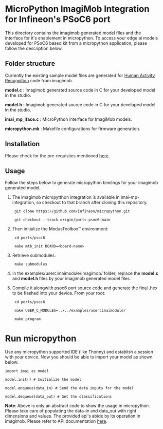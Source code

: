 # MicroPython ImagiMob Integration for Infineon's PSoC6 port

This directory contains the imagimob generated model files and the interface for it's enablement in micropython. To access your edge ai models developed for PSoC6 based kit from a micropython application, please follow the description below.

## Folder structure
Currently the existing sample model files are generated for [Human Activity Recognition](https://developer.imagimob.com/getting-started/modus-toolbox-solution-and-Imagimob-Studio#human-activity-recognition) code from imagimob.

**model.c** : Imagimob generated source code in C for your developed model in the studio.

**model.h** : Imagimob generated source code in C for your developed model in the studio.

**imai_mp_iface.c** : MicroPython interface for ImagiMob models.

**micropython.mk** : Makefile configurations for firmware generation.

## Installation

Please check for the pre-requisites mentioned [here](https://github.com/Infineon/micropython/tree/ports-psoc6-main/ports/psoc6#pre-requisites).

## Usage

Follow the steps below to generate micropython bindings for your imagimob generated model.

1. The imagimob micropytthon integration is available in imai-mp-integration, so checkout to that branch after cloning this repository.

        git clone https://github.com/Infineon/micropython.git

        git checkout --track origin/ports-psoc6-main

2. Then initialize the ModusToolbox™ environment: 

        cd ports/psoc6

        make mtb_init BOARD=<board-name>

3. Retrieve submodules:

        make submodules

4. In the examples/usercimaimodule/imagimob/ folder, replace the **model.c** and **model.h** files by your imagimob generated model files.

5. Compile it alongwith psoc6 port source code and generate the final .hex to be flashed into your device. From your root:

        cd ports/psoc6
        
        make USER_C_MODULES=../../examples/usercimaimodule/

        make program

# Run micropython

Use any micropython supported IDE (like Thonny) and establish a session with your device. Now you should be able to import your model as shown below:

    import imai as model

    model.init() # Initialize the model

    model.enqueue(data_in) # Send the data inputs for the model

    model.dequeue(data_out) # Get the classifications

**Note**: Above is only an abstract code to show the usage in micropython. Please take care of populating the data-in and data_out with right dimensions and values. The provided api's abide by its operation in imagimob. Please refer to API documentation [here](https://developer.imagimob.com/edge-optimization/edge-api). 